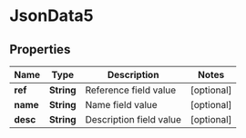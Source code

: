 
# JsonData5

## Properties
Name | Type | Description | Notes
------------ | ------------- | ------------- | -------------
**ref** | **String** | Reference field value |  [optional]
**name** | **String** | Name field value |  [optional]
**desc** | **String** | Description field value |  [optional]



